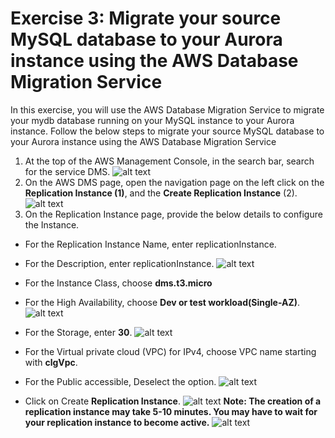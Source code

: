 # Exercise 3: Migrate your source MySQL database to your Aurora instance using the AWS Database Migration Service
In this exercise, you will use the AWS Database Migration Service to migrate your mydb database running on your MySQL instance to your Aurora instance.
Follow the below steps to migrate your source MySQL database to your Aurora instance using the AWS Database Migration Service
1. At the top of the AWS Management Console, in the search bar, search for the service DMS.
![alt text](https://docs-api.cloudlabs.ai/repos/raw.githubusercontent.com/CloudLabsAI-Azure/AustinCC/main/DMS/images/dms.png)
2. On the AWS DMS page, open the navigation page on the left click on the **Replication Instance (1)**, and the **Create Replication Instance** (2).
![alt text](https://docs-api.cloudlabs.ai/repos/raw.githubusercontent.com/CloudLabsAI-Azure/AustinCC/main/DMS/images/replicate.png)
3. On the Replication Instance page, provide the below details to configure the Instance.
+ For the Replication Instance Name, enter replicationInstance.
+ For the Description, enter replicationInstance.
  ![alt text](https://docs-api.cloudlabs.ai/repos/raw.githubusercontent.com/CloudLabsAI-Azure/AustinCC/main/DMS/images/createne.png)
+ For the Instance Class, choose **dms.t3.micro**
+ For the High Availability, choose **Dev or test workload(Single-AZ)**.
![alt text](https://docs-api.cloudlabs.ai/repos/raw.githubusercontent.com/CloudLabsAI-Azure/AustinCC/main/DMS/images/dmst3.png)
+ For the Storage, enter **30**.
  ![alt text](https://docs-api.cloudlabs.ai/repos/raw.githubusercontent.com/CloudLabsAI-Azure/AustinCC/main/DMS/images/storage.png)
+ For the Virtual private cloud (VPC) for IPv4, choose VPC name starting with **clgVpc**.
+ For the Public accessible, Deselect the option.
![alt text](https://docs-api.cloudlabs.ai/repos/raw.githubusercontent.com/CloudLabsAI-Azure/AustinCC/main/DMS/images/ipv4.png)
+ Click on Create **Replication Instance**.
![alt text](https://docs-api.cloudlabs.ai/repos/raw.githubusercontent.com/CloudLabsAI-Azure/AustinCC/main/DMS/images/createrep.png)
**Note: The creation of a replication instance may take 5-10 minutes. You may have to wait for your replication instance to become active.**
  ![alt text](https://docs-api.cloudlabs.ai/repos/raw.githubusercontent.com/CloudLabsAI-Azure/AustinCC/main/DMS/images/active.png)

  <question source ="https://raw.githubusercontent.com/Raghukashyap1143/Spektra/main/Interns-Lab-Onboarding-Raghavendra_Prasad_K/Question1.md" />
  










